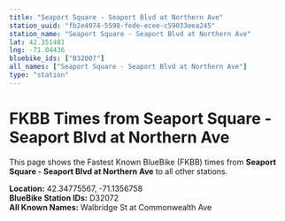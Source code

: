 ```yaml
---
title: "Seaport Square - Seaport Blvd at Northern Ave"
station_uuid: "fb2e4974-5598-fede-ecee-c59033eea245"
station_name: "Seaport Square - Seaport Blvd at Northern Ave"
lat: 42.351481
lng: -71.04436
bluebike_ids: ["B32007"]
all_names: ["Seaport Square - Seaport Blvd at Northern Ave"]
type: "station"
---
```


# FKBB Times from Seaport Square - Seaport Blvd at Northern Ave

This page shows the Fastest Known BlueBike (FKBB) times from **Seaport Square - Seaport Blvd at Northern Ave** to all other stations.

**Location:** 42.34775567, -71.1356758  
**BlueBike Station IDs:** D32072  
**All Known Names:** Walbridge St at Commonwealth Ave

